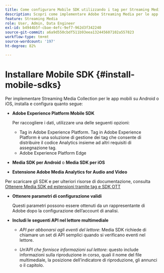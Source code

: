 ```yaml
---
title: Come configurare Mobile SDK utilizzando i tag per Streaming Media
description: Scopri come implementare Adobe Streaming Media per le app per dispositivi mobili.
feature: Streaming Media
role: User, Admin, Data Engineer
exl-id: b4944b5f-cbae-4efc-9ef7-962d3f342240
source-git-commit: a6a9d550cbdf511b93eea132445607102a557823
workflow-type: tm+mt
source-wordcount: '197'
ht-degree: 82%

---
```


# Installare Mobile SDK {#install-mobile-sdks}

Per implementare Streaming Media Collection per le app mobili su Android o iOS, installa e configura quanto segue:

* **Adobe Experience Platform Mobile SDK**

  Per raccogliere i dati, utilizzare una delle seguenti opzioni:
   * Tag in Adobe Experience Platform. Tag in Adobe Experience Platform è una soluzione di gestione dei tag che consente di distribuire il codice Analytics insieme ad altri requisiti di assegnazione tag.
   * Adobe Experience Platform Edge

* **Media SDK per Android** o **Media SDK per iOS**

* **Estensione Adobe Media Analytics for Audio and Video**

Per scaricare gli SDK e per ulteriori risorse di documentazione, consulta [Ottenere Media SDK ed estensioni tramite tag e SDK OTT](/help/getting-started/download-sdks.md)

* **Ottenere parametri di configurazione validi**

  Questi parametri possono essere ottenuti da un rappresentante di Adobe dopo la configurazione dell’account di analisi.

* **Includi le seguenti API nel lettore multimediale**

   * *API per abbonarsi agli eventi del lettore*: Media SDK richiede di chiamare un set di API semplici quando si verificano eventi nel lettore.

   * *Un’API che fornisce informazioni sul lettore*: questo include informazioni sulla riproduzione in corso, quali il nome del file multimediale, la posizione dell’indicatore di riproduzione, gli annunci o il capitolo.
